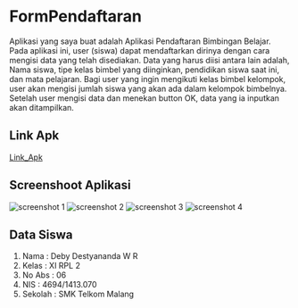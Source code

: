# FormPendaftaran

Aplikasi yang saya buat adalah Aplikasi Pendaftaran Bimbingan Belajar. Pada aplikasi ini, user (siswa) dapat mendaftarkan dirinya dengan cara mengisi data yang telah disediakan. Data yang harus diisi antara lain adalah, Nama siswa, tipe kelas bimbel yang diinginkan, pendidikan siswa saat ini, dan mata pelajaran. Bagi user yang ingin mengikuti kelas bimbel kelompok, user akan mengisi jumlah siswa yang akan ada dalam kelompok bimbelnya. Setelah user mengisi data dan menekan button OK, data yang ia inputkan akan ditampilkan.

## Link Apk

[Link_Apk](https://drive.google.com/open?id=0Byte9HRlWLcUUXFvbGNyR25LV00)

## Screenshoot Aplikasi

![screenshot 1](https://cloud.githubusercontent.com/assets/22131289/18417931/1ef0b29e-7867-11e6-9aca-f11e3a90efca.jpg)
![screenshot 2](https://cloud.githubusercontent.com/assets/22131289/18417932/1ef288ee-7867-11e6-87fa-1c62c722cd24.jpg)
![screenshot 3](https://cloud.githubusercontent.com/assets/22131289/18417934/1ef9e210-7867-11e6-97d8-b8313b543854.jpg)
![screenshot 4](https://cloud.githubusercontent.com/assets/22131289/18417933/1ef6b5d6-7867-11e6-96ed-fa34fee8c363.jpg)

## Data Siswa

1. Nama     : Deby Destyananda W R
2. Kelas    : XI RPL 2
3. No Abs   : 06
4. NIS      : 4694/1413.070
5. Sekolah  : SMK Telkom Malang
